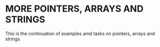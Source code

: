 # MORE POINTERS, ARRAYS AND STRINGS
This is the continuation of examples amd tasks on pointers, arrays and strings
